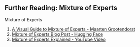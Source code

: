 ## Further Reading: Mixture of Experts

Mixture of Experts

1. [A Visual Guide to Mixture of Experts - Maarten Grootendorst](https://newsletter.maartengrootendorst.com/p/a-visual-guide-to-mixture-of-experts)
2. [Mixture of Experts Blog Post - Hugging Face](https://huggingface.co/blog/moe)
3. [Mixture of Experts Explained - YouTube Video](https://www.youtube.com/watch?v=UiX8K-xBUpE&t=129s)
